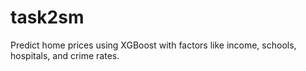 # task2sm
Predict home prices using XGBoost with factors like income, schools, hospitals, and crime rates.
